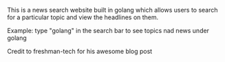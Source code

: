 This is a news search website built in golang which allows users to search for a particular topic and view the headlines on them.

Example: type "golang" in the search bar to see topics nad news under golang

Credit to freshman-tech for his awesome blog post